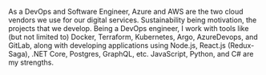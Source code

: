 As a DevOps and Software Engineer, Azure and AWS are the two cloud vendors we use for our digital services. Sustainability being motivation, the projects that we develop. Being a DevOps engineer, I work with tools like (but not limited to) Docker, Terraform, Kubernetes, Argo, AzureDevops, and GitLab, along with developing applications using Node.js, React.js (Redux-Saga), .NET Core, Postgres, GraphQL, etc. JavaScript, Python, and C# are my strengths.
